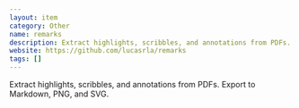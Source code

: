 ```yaml
---
layout: item
category: Other
name: remarks
description: Extract highlights, scribbles, and annotations from PDFs. Export to Markdown, PNG, and SVG.
website: https://github.com/lucasrla/remarks
tags: []
---
```


Extract highlights, scribbles, and annotations from PDFs. Export to Markdown, PNG, and SVG.
